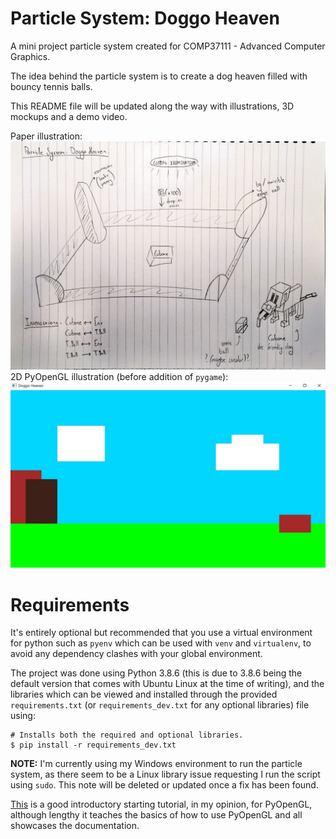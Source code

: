 # Particle System: Doggo Heaven

A mini project particle system created for COMP37111 - Advanced Computer Graphics.

The idea behind the particle system is to create a dog heaven filled with bouncy tennis balls.

This README file will be updated along the way with illustrations, 3D mockups and a demo video.

Paper illustration: ![doggo_heaven_paper](./assets/images/README/paper_illustration.jpg)
2D PyOpenGL illustration (before addition of `pygame`): ![doggo_heaven_2d](./assets/images/README/2d_illustration.jpg)

# Requirements

It's entirely optional but recommended that you use a virtual environment for python such as `pyenv` which can be used with `venv` and `virtualenv`, to avoid any dependency clashes with your global environment.

The project was done using Python 3.8.6 (this is due to 3.8.6 being the default version that comes with Ubuntu Linux at the time of writing), and the libraries which can be viewed and installed through the provided `requirements.txt` (or `requirements_dev.txt` for any optional libraries) file using:
```
# Installs both the required and optional libraries.
$ pip install -r requirements_dev.txt
```

**NOTE:** I'm currently using my Windows environment to run the particle system, as there seem to be a Linux library issue requesting I run the script using `sudo`. This note will be deleted or updated once a fix has been found.

[This](https://www.youtube.com/playlist?list=PL1P11yPQAo7opIg8r-4BMfh1Z_dCOfI0y) is a good introductory starting tutorial, in my opinion, for PyOpenGL, although lengthy it teaches the basics of how to use PyOpenGL and all showcases the documentation.
